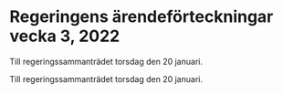 # Regeringens ärendeförteckningar vecka 3, 2022

Till regeringssammanträdet torsdag den 20 januari.

Till regeringssammanträdet torsdag den 20 januari.
